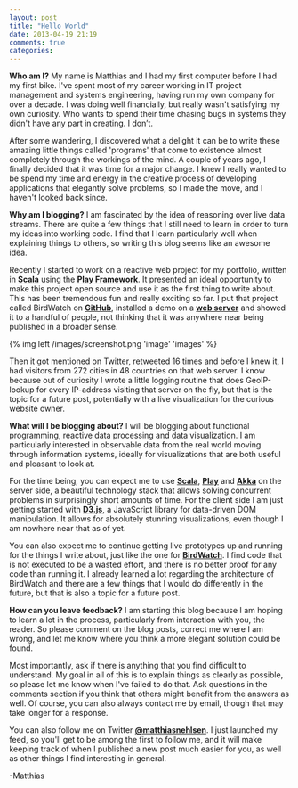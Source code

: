 ```yaml
---
layout: post
title: "Hello World"
date: 2013-04-19 21:19
comments: true
categories: 
---
```

**Who am I?**
My name is Matthias and I had my first computer before I had my first bike. I've spent most of my career working in IT project management and systems engineering, having run my own company for over a decade. I was doing well financially, but really wasn't satisfying my own curiosity. Who wants to spend their time chasing bugs in systems they didn't have any part in creating. I don’t.

<!-- more -->

After some wandering, I discovered what a delight it can be to write these amazing little things called 'programs' that come to existence almost completely through the workings of the mind. A couple of years ago, I finally decided that it was time for a major change. I knew I really wanted to be spend my time and energy in the creative process of developing applications that elegantly solve problems, so I made the move, and I haven't looked back since.

**Why am I blogging?**
I am fascinated by the idea of reasoning over live data streams. There are quite a few things that I still need to learn in order to turn my ideas into working code. I find that I learn particularly well when explaining things to others, so writing this blog seems like an awesome idea.

Recently I started to work on a reactive web project for my portfolio, written in **[Scala](http://www.scala-lang.org)** using the **[Play Framework](http://www.playframework.com)**. It presented an ideal opportunity to make this project open source and use it as the first thing to write about. This has been tremendous fun and really exciting so far. I put that project called BirdWatch on **[GitHub]( https://github.com/matthiasn/BirdWatch)**, installed a demo on a **[web server](http://birdwatch.matthiasnehlsen.com)** and showed it to a handful of people, not thinking that it was anywhere near being published in a broader sense. 

{% img left /images/screenshot.png 'image' 'images' %}

Then it got mentioned on Twitter, retweeted 16 times and before I knew it, I had visitors from 272 cities in 48 countries on that web server. I know because out of curiosity I wrote a little logging routine that does GeoIP-lookup for every IP-address visiting that server on the fly, but that is the topic for a future post, potentially with a live visualization for the curious website owner.

**What will I be blogging about?**
I will be blogging about functional programming, reactive data processing and data visualization. I am particularly interested in observable data from the real world moving through information systems, ideally for visualizations that are both useful and pleasant to look at. 

For the time being, you can expect me to use **[Scala](http://www.scala-lang.org)**, **[Play](http://www.playframework.com)** and **[Akka](http://akka.io)** on the server side, a beautiful technology stack that allows solving concurrent problems in surprisingly short amounts of time. For the client side I am just getting started with **[D3.js](http://d3js.org)**, a JavaScript library for data-driven DOM manipulation. It allows for absolutely stunning visualizations, even though I am nowhere near that as of yet.

You can also expect me to continue getting live prototypes up and running for the things I write about, just like the one for **[BirdWatch](http://birdwatch.matthiasnehlsen.com)**. I find code that is not executed to be a wasted effort, and there is no better proof for any code than running it. I already learned a lot regarding the architecture of BirdWatch and there are a few things that I would do differently in the future, but that is also a topic for a future post.

**How can you leave feedback?**
I am starting this blog because I am hoping to learn a lot in the process, particularly from interaction with you, the reader. So please comment on the blog posts, correct me where I am wrong, and let me know where you think a more elegant solution could be found.

Most importantly, ask if there is anything that you find difficult to understand. My goal in all of this is to explain things as clearly as possible, so please let me know when I've failed to do that. Ask questions in the comments section if you think that others might benefit from the answers as well. Of course, you can also always contact me by email, though that may take longer for a response. 

You can also follow me on Twitter **[@matthiasnehlsen](https://twitter.com/matthiasnehlsen)**. I just launched my feed, so you'll get to be among the first to follow me, and it will make keeping track of when I published a new post much easier for you, as well as other things I find interesting in general.

-Matthias